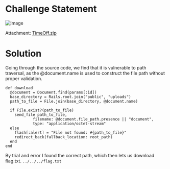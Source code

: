 # Challenge Statement 
![image](https://github.com/user-attachments/assets/d5141344-31ed-4cbf-9db8-019e8101b5f8)

Attachment: [TimeOff.zip](https://github.com/harishkannan05/SnykCTF-2024-Writeup/blob/main/Attachments/TimeOff.zip)

# Solution
Going through the source code, we find that it is vulnerable to path traversal, as the @document.name is used to construct the file path without proper validation.
```
def download
  @document = Document.find(params[:id])
  base_directory = Rails.root.join("public", "uploads")
  path_to_file = File.join(base_directory, @document.name)

  if File.exist?(path_to_file)
    send_file path_to_file,
            filename: @document.file_path.presence || "document",
            type: "application/octet-stream"
  else
    flash[:alert] = "File not found: #{path_to_file}"
    redirect_back(fallback_location: root_path)
  end
end
```

By trial and error I found the correct path, which then lets us download flag.txt.
``` ../../../flag.txt ```

